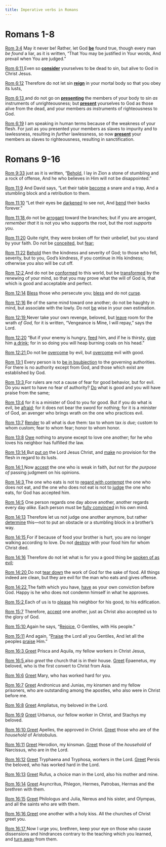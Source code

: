```yaml
---
title: Imperative verbs in Romans
---
```


# Romans 1-8

[Rom 3:4](https://ref.ly/logosres/LLS:1.0.71;ref=bible$2Bnasb95.66.3.4) May it never be! Rather, let God [**be**](https://ref.ly/logosres/LLS:1.0.71;ref=bible$2Bnasb95.66.3.4;pos=res$2FLLS:1.0.71$2F2023-06-12T17:07:41Z$2F5184570) found true, though every man *be found* a liar, as it is written, “That You may be justified in Your words, And prevail when You are judged.”

[Rom 6:11 ](https://ref.ly/logosres/LLS:1.0.71;ref=bible$2Bnasb95.66.6.11)Even so **[consider](https://ref.ly/logosres/LLS:1.0.71;ref=bible$2Bnasb95.66.6.11;pos=res$2FLLS:1.0.71$2F2023-06-12T17:07:41Z$2F5195333)** yourselves to be dead to sin, but alive to God in Christ Jesus.

[Rom 6:12](https://ref.ly/logosres/LLS:1.0.71;ref=bible$2Bnasb95.66.6.12) Therefore do not let sin **[reign](https://ref.ly/logosres/LLS:1.0.71;ref=bible$2Bnasb95.66.6.12;pos=res$2FLLS:1.0.71$2F2023-06-12T17:07:41Z$2F5195442)** in your mortal body so that you obey its lusts,

[Rom 6:13 ](https://ref.ly/logosres/LLS:1.0.71;ref=bible$2Bnasb95.66.6.13)and do not go on **[presenting](https://ref.ly/logosres/LLS:1.0.71;ref=bible$2Bnasb95.66.6.13;pos=res$2FLLS:1.0.71$2F2023-06-12T17:07:41Z$2F5195520)** the members of your body to sin *as* instruments of unrighteousness; but [**present**](https://ref.ly/logosres/LLS:1.0.71;ref=bible$2Bnasb95.66.6.13;pos=res$2FLLS:1.0.71$2F2023-06-12T17:07:41Z$2F5195609) yourselves to God as those alive from the dead, and your members *as* instruments of righteousness to God.

[Rom 6:19](https://ref.ly/logosres/LLS:1.0.71;ref=bible$2Bnasb95.66.6.19) I am speaking in human terms because of the weakness of your flesh. For just as you presented your members as slaves to impurity and to lawlessness, resulting in *further* lawlessness, so now [**present**](https://ref.ly/logosres/LLS:1.0.71;ref=bible$2Bnasb95.66.6.19;pos=res$2FLLS:1.0.71$2F2023-06-12T17:07:41Z$2F5196569) your members as slaves to righteousness, resulting in sanctification.



# Romans 9-16

[Rom 9:33](https://ref.ly/logosres/LLS:1.0.71;ref=bible$2Bnasb95.66.9.33) just as it is written, “[Behold](https://ref.ly/logosres/LLS:1.0.71;ref=bible$2Bnasb95.66.9.33;pos=res$2FLLS:1.0.71$2F2023-06-12T17:07:41Z$2F5210056), I lay in Zion a stone of stumbling and a rock of offense, And he who believes in Him will not be disappointed.”

[Rom 11:9](https://ref.ly/logosres/LLS:1.0.71;ref=bible$2Bnasb95.66.11.9) And David says, “Let their table [become](https://ref.ly/logosres/LLS:1.0.71;ref=bible$2Bnasb95.66.11.9;pos=res$2FLLS:1.0.71$2F2023-06-12T17:07:41Z$2F5213994) a snare and a trap, And a stumbling block and a retribution to them.

[Rom 11:10](https://ref.ly/logosres/LLS:1.0.71;ref=bible$2Bnasb95.66.11.10) “Let their eyes be [darkened](https://ref.ly/logosres/LLS:1.0.71;ref=bible$2Bnasb95.66.11.10;pos=res$2FLLS:1.0.71$2F2023-06-12T17:07:41Z$2F5214101) to see not, And [bend](https://ref.ly/logosres/LLS:1.0.71;ref=bible$2Bnasb95.66.11.10;pos=res$2FLLS:1.0.71$2F2023-06-12T17:07:41Z$2F5214127) their backs forever.”

[Rom 11:18 ](https://ref.ly/logosres/LLS:1.0.71;ref=bible$2Bnasb95.66.11.18)do not be [arrogant](https://ref.ly/logosres/LLS:1.0.71;ref=bible$2Bnasb95.66.11.18;pos=res$2FLLS:1.0.71$2F2023-06-12T17:07:41Z$2F5215113) toward the branches; but if you are arrogant, *remember that* it is not you who supports the root, but the root *supports* you.

[Rom 11:20](https://ref.ly/logosres/LLS:1.0.71;ref=bible$2Bnasb95.66.11.20) Quite right, they were broken off for their unbelief, but you stand by your faith. Do not be [conceited](https://ref.ly/logosres/LLS:1.0.71;ref=bible$2Bnasb95.66.11.20;pos=res$2FLLS:1.0.71$2F2023-06-12T17:07:41Z$2F5215434), but [fear](https://ref.ly/logosres/LLS:1.0.71;ref=bible$2Bnasb95.66.11.20;pos=res$2FLLS:1.0.71$2F2023-06-12T17:07:41Z$2F5215449);

[Rom 11:22](https://ref.ly/logosres/LLS:1.0.71;ref=bible$2Bnasb95.66.11.22) [Behold](https://ref.ly/logosres/LLS:1.0.71;ref=bible$2Bnasb95.66.11.22;pos=res$2FLLS:1.0.71$2F2023-06-12T17:07:41Z$2F5215543) then the kindness and severity of God; to those who fell, severity, but to you, God’s kindness, if you continue in His kindness; otherwise you also will be cut off.

[Rom 12:2 ](https://ref.ly/logosres/LLS:1.0.71;ref=bible$2Bnasb95.66.12.2)And do not be [conformed](https://ref.ly/logosres/LLS:1.0.71;ref=bible$2Bnasb95.66.12.2;pos=res$2FLLS:1.0.71$2F2023-06-12T17:07:41Z$2F5217702) to this world, but be [transformed](https://ref.ly/logosres/LLS:1.0.71;ref=bible$2Bnasb95.66.12.2;pos=res$2FLLS:1.0.71$2F2023-06-12T17:07:41Z$2F5217738) by the renewing of your mind, so that you may prove what the will of God is, that which is good and acceptable and perfect.

[Rom 12:14](https://ref.ly/logosres/LLS:1.0.71;ref=bible$2Bnasb95.66.12.14) [Bless](https://ref.ly/logosres/LLS:1.0.71;ref=bible$2Bnasb95.66.12.14;pos=res$2FLLS:1.0.71$2F2023-06-12T17:07:41Z$2F5219132) those who persecute you; [bless](https://ref.ly/logosres/LLS:1.0.71;ref=bible$2Bnasb95.66.12.14;pos=res$2FLLS:1.0.71$2F2023-06-12T17:07:41Z$2F5219165) and do not [curse](https://ref.ly/logosres/LLS:1.0.71;ref=bible$2Bnasb95.66.12.14;pos=res$2FLLS:1.0.71$2F2023-06-12T17:07:41Z$2F5219182).

[Rom 12:16](https://ref.ly/logosres/LLS:1.0.71;ref=bible$2Bnasb95.66.12.16) Be of the same mind toward one another; do not be haughty in mind, but associate with the lowly. Do not [be](https://ref.ly/logosres/LLS:1.0.71;ref=bible$2Bnasb95.66.12.16;pos=res$2FLLS:1.0.71$2F2023-06-12T17:07:41Z$2F5219375) wise in your own estimation.

[Rom 12:19 ](https://ref.ly/logosres/LLS:1.0.71;ref=bible$2Bnasb95.66.12.19)Never take your own revenge, beloved, but [leave](https://ref.ly/logosres/LLS:1.0.71;ref=bible$2Bnasb95.66.12.19;pos=res$2FLLS:1.0.71$2F2023-06-12T17:07:41Z$2F5219632) room for the wrath *of God,* for it is written, “Vengeance is Mine, I will repay,” says the Lord.

[Rom 12:20](https://ref.ly/logosres/LLS:1.0.71;ref=bible$2Bnasb95.66.12.20) “But if your enemy is hungry, [feed](https://ref.ly/logosres/LLS:1.0.71;ref=bible$2Bnasb95.66.12.20;pos=res$2FLLS:1.0.71$2F2023-06-12T17:07:41Z$2F5219773) him, and if he is thirsty, [give](https://ref.ly/logosres/LLS:1.0.71;ref=bible$2Bnasb95.66.12.20;pos=res$2FLLS:1.0.71$2F2023-06-12T17:07:41Z$2F5219805) him [a drink](https://ref.ly/logosres/LLS:1.0.71;ref=bible$2Bnasb95.66.12.20;pos=res$2FLLS:1.0.71$2F2023-06-12T17:07:41Z$2F5219814); for in so doing you will heap burning coals on his head.”

[Rom 12:21 ](https://ref.ly/logosres/LLS:1.0.71;ref=bible$2Bnasb95.66.12.21)Do not be [overcome](https://ref.ly/logosres/LLS:1.0.71;ref=bible$2Bnasb95.66.12.21;pos=res$2FLLS:1.0.71$2F2023-06-12T17:07:41Z$2F5219896) by evil, but [overcome](https://ref.ly/logosres/LLS:1.0.71;ref=bible$2Bnasb95.66.12.21;pos=res$2FLLS:1.0.71$2F2023-06-12T17:07:41Z$2F5219918) evil with good.

[Rom 13:1](https://ref.ly/logosres/LLS:1.0.71;ref=bible$2Bnasb95.66.13.1) Every person is to [be in bsubjection](https://ref.ly/logosres/LLS:1.0.71;pos=res$2FLLS:1.0.71$2F2023-06-12T17:07:41Z$2F5220007;popup=RO.13.1.XB) to the governing authorities. For there is no authority except from God, and those which exist are established by God.

[Rom 13:3 ](https://ref.ly/logosres/LLS:1.0.71;ref=bible$2Bnasb95.66.13.3)For rulers are not a cause of fear for good behavior, but for evil. Do you want to have no fear of authority? [Do](https://ref.ly/logosres/LLS:1.0.71;ref=bible$2Bnasb95.66.13.3;pos=res$2FLLS:1.0.71$2F2023-06-12T17:07:41Z$2F5220413) what is good and you will have praise from the same;

[Rom 13:4](https://ref.ly/logosres/LLS:1.0.71;ref=bible$2Bnasb95.66.13.4) for it is a minister of God to you for good. But if you do what is evil, be [afraid](https://ref.ly/logosres/LLS:1.0.71;ref=bible$2Bnasb95.66.13.4;pos=res$2FLLS:1.0.71$2F2023-06-12T17:07:41Z$2F5220549); for it does not bear the sword for nothing; for it is a minister of God, an avenger who brings wrath on the one who practices evil.

[Rom 13:7](https://ref.ly/logosres/LLS:1.0.71;ref=bible$2Bnasb95.66.13.7) [Render](https://ref.ly/logosres/LLS:1.0.71;ref=bible$2Bnasb95.66.13.7;pos=res$2FLLS:1.0.71$2F2023-06-12T17:07:41Z$2F5220924) to all what is due them: tax to whom tax *is due;* custom to whom custom; fear to whom fear; honor to whom honor.

[Rom 13:8](https://ref.ly/logosres/LLS:1.0.71;ref=bible$2Bnasb95.66.13.8) [Owe](https://ref.ly/logosres/LLS:1.0.71;ref=bible$2Bnasb95.66.13.8;pos=res$2FLLS:1.0.71$2F2023-06-12T17:07:41Z$2F5221052) nothing to anyone except to love one another; for he who loves his neighbor has fulfilled *the* law.

[Rom 13:14 ](https://ref.ly/logosres/LLS:1.0.71;ref=bible$2Bnasb95.66.13.14)But [put on](https://ref.ly/logosres/LLS:1.0.71;ref=bible$2Bnasb95.66.13.14;pos=res$2FLLS:1.0.71$2F2023-06-12T17:07:41Z$2F5221938) the Lord Jesus Christ, and [make](https://ref.ly/logosres/LLS:1.0.71;ref=bible$2Bnasb95.66.13.14;pos=res$2FLLS:1.0.71$2F2023-06-12T17:07:41Z$2F5221972) no provision for the flesh in regard to *its* lusts.

[Rom 14:1 ](https://ref.ly/logosres/LLS:1.0.71;ref=bible$2Bnasb95.66.14.1)Now [accept](https://ref.ly/logosres/LLS:1.0.71;ref=bible$2Bnasb95.66.14.1;pos=res$2FLLS:1.0.71$2F2023-06-12T17:07:41Z$2F5222077) the one who is weak in faith, *but* not for *the purpose of* passing judgment on his opinions.

[Rom 14:3 ](https://ref.ly/logosres/LLS:1.0.71;ref=bible$2Bnasb95.66.14.3)The one who eats is not to [regard with contempt](https://ref.ly/logosres/LLS:1.0.71;ref=bible$2Bnasb95.66.14.3;pos=res$2FLLS:1.0.71$2F2023-06-12T17:07:41Z$2F5222309) the one who does not eat, and the one who does not eat is not to [judge](https://ref.ly/logosres/LLS:1.0.71;ref=bible$2Bnasb95.66.14.3;pos=res$2FLLS:1.0.71$2F2023-06-12T17:07:41Z$2F5222397) the one who eats, for God has accepted him.

[Rom 14:5](https://ref.ly/logosres/LLS:1.0.71;ref=bible$2Bnasb95.66.14.5) One person regards one day above another, another regards every day *alike.* Each person must be [fully convinced](https://ref.ly/logosres/LLS:1.0.71;ref=bible$2Bnasb95.66.14.5;pos=res$2FLLS:1.0.71$2F2023-06-12T17:07:41Z$2F5222707) in his own mind.

[Rom 14:13](https://ref.ly/logosres/LLS:1.0.71;ref=bible$2Bnasb95.66.14.13) Therefore let us not judge one another anymore, but rather [determine](https://ref.ly/logosres/LLS:1.0.71;ref=bible$2Bnasb95.66.14.13;pos=res$2FLLS:1.0.71$2F2023-06-12T17:07:41Z$2F5223696) this—not to put an obstacle or a stumbling block in a brother’s way.

[Rom 14:15 ](https://ref.ly/logosres/LLS:1.0.71;ref=bible$2Bnasb95.66.14.15)For if because of food your brother is hurt, you are no longer walking according to love. Do not [destroy](https://ref.ly/logosres/LLS:1.0.71;ref=bible$2Bnasb95.66.14.15;pos=res$2FLLS:1.0.71$2F2023-06-12T17:07:41Z$2F5224039) with your food him for whom Christ died.

[Rom 14:16](https://ref.ly/logosres/LLS:1.0.71;ref=bible$2Bnasb95.66.14.16) Therefore do not let what is for you a good thing be [spoken of as evil](https://ref.ly/logosres/LLS:1.0.71;ref=bible$2Bnasb95.66.14.16;pos=res$2FLLS:1.0.71$2F2023-06-12T17:07:41Z$2F5224150);

[Rom 14:20 ](https://ref.ly/logosres/LLS:1.0.71;ref=bible$2Bnasb95.66.14.20)Do not [tear down](https://ref.ly/logosres/LLS:1.0.71;ref=bible$2Bnasb95.66.14.20;pos=res$2FLLS:1.0.71$2F2023-06-12T17:07:41Z$2F5224489) the work of God for the sake of food. All things indeed are clean, but they are evil for the man who eats and gives offense.

[Rom 14:22 ](https://ref.ly/logosres/LLS:1.0.71;ref=bible$2Bnasb95.66.14.22)The faith which you have, [have](https://ref.ly/logosres/LLS:1.0.71;ref=bible$2Bnasb95.66.14.22;pos=res$2FLLS:1.0.71$2F2023-06-12T17:07:41Z$2F5224768) as your own conviction before God. Happy is he who does not condemn himself in what he approves.

[Rom 15:2 ](https://ref.ly/logosres/LLS:1.0.71;ref=bible$2Bnasb95.66.15.2)Each of us is to [please](https://ref.ly/logosres/LLS:1.0.71;ref=bible$2Bnasb95.66.15.2;pos=res$2FLLS:1.0.71$2F2023-06-12T17:07:41Z$2F5225182) his neighbor for his good, to his edification.

[Rom 15:7](https://ref.ly/logosres/LLS:1.0.71;ref=bible$2Bnasb95.66.15.7) Therefore, [accept](https://ref.ly/logosres/LLS:1.0.71;ref=bible$2Bnasb95.66.15.7;pos=res$2FLLS:1.0.71$2F2023-06-12T17:07:41Z$2F5225808) one another, just as Christ also accepted us to the glory of God.

[Rom 15:10 ](https://ref.ly/logosres/LLS:1.0.71;ref=bible$2Bnasb95.66.15.10)Again he says, “[Rejoice](https://ref.ly/logosres/LLS:1.0.71;ref=bible$2Bnasb95.66.15.10;pos=res$2FLLS:1.0.71$2F2023-06-12T17:07:41Z$2F5226227), O Gentiles, with His people.”

[Rom 15:11](https://ref.ly/logosres/LLS:1.0.71;ref=bible$2Bnasb95.66.15.11) And again, “[Praise](https://ref.ly/logosres/LLS:1.0.71;ref=bible$2Bnasb95.66.15.11;pos=res$2FLLS:1.0.71$2F2023-06-12T17:07:41Z$2F5226286) the Lord all you Gentiles, And let all the peoples [praise](https://ref.ly/logosres/LLS:1.0.71;ref=bible$2Bnasb95.66.15.11;pos=res$2FLLS:1.0.71$2F2023-06-12T17:07:41Z$2F5226345) Him.”

[Rom 16:3 ](https://ref.ly/logosres/LLS:1.0.71;ref=bible$2Bnasb95.66.16.3)[Greet](https://ref.ly/logosres/LLS:1.0.71;ref=bible$2Bnasb95.66.16.3;pos=res$2FLLS:1.0.71$2F2023-06-12T17:07:41Z$2F5229644) Prisca and Aquila, my fellow workers in Christ Jesus,

[Rom 16:5 ](https://ref.ly/logosres/LLS:1.0.71;ref=bible$2Bnasb95.66.16.5)also *greet* the church that is in their house. [Greet](https://ref.ly/logosres/LLS:1.0.71;ref=bible$2Bnasb95.66.16.5;pos=res$2FLLS:1.0.71$2F2023-06-12T17:07:41Z$2F5229884) Epaenetus, my beloved, who is the first convert to Christ from Asia.

[Rom 16:6](https://ref.ly/logosres/LLS:1.0.71;ref=bible$2Bnasb95.66.16.6) [Greet](https://ref.ly/logosres/LLS:1.0.71;ref=bible$2Bnasb95.66.16.6;pos=res$2FLLS:1.0.71$2F2023-06-12T17:07:41Z$2F5229968) Mary, who has worked hard for you.

[Rom 16:7](https://ref.ly/logosres/LLS:1.0.71;ref=bible$2Bnasb95.66.16.7) [Greet](https://ref.ly/logosres/LLS:1.0.71;ref=bible$2Bnasb95.66.16.7;pos=res$2FLLS:1.0.71$2F2023-06-12T17:07:41Z$2F5230013) Andronicus and Junias, my kinsmen and my fellow prisoners, who are outstanding among the apostles, who also were in Christ before me.

[Rom 16:8](https://ref.ly/logosres/LLS:1.0.71;ref=bible$2Bnasb95.66.16.8) [Greet](https://ref.ly/logosres/LLS:1.0.71;ref=bible$2Bnasb95.66.16.8;pos=res$2FLLS:1.0.71$2F2023-06-12T17:07:41Z$2F5230167) Ampliatus, my beloved in the Lord.

[Rom 16:9](https://ref.ly/logosres/LLS:1.0.71;ref=bible$2Bnasb95.66.16.9) [Greet](https://ref.ly/logosres/LLS:1.0.71;ref=bible$2Bnasb95.66.16.9;pos=res$2FLLS:1.0.71$2F2023-06-12T17:07:41Z$2F5230212) Urbanus, our fellow worker in Christ, and Stachys my beloved.

[Rom 16:10 ](https://ref.ly/logosres/LLS:1.0.71;ref=bible$2Bnasb95.66.16.10)[Greet](https://ref.ly/logosres/LLS:1.0.71;ref=bible$2Bnasb95.66.16.10;pos=res$2FLLS:1.0.71$2F2023-06-12T17:07:41Z$2F5230287) Apelles, the approved in Christ. [Greet](https://ref.ly/logosres/LLS:1.0.71;ref=bible$2Bnasb95.66.16.10;pos=res$2FLLS:1.0.71$2F2023-06-12T17:07:41Z$2F5230328) those who are of the *household* of Aristobulus.

[Rom 16:11](https://ref.ly/logosres/LLS:1.0.71;ref=bible$2Bnasb95.66.16.11) [Greet](https://ref.ly/logosres/LLS:1.0.71;ref=bible$2Bnasb95.66.16.11;pos=res$2FLLS:1.0.71$2F2023-06-12T17:07:41Z$2F5230386) Herodion, my kinsman. [Greet](https://ref.ly/logosres/LLS:1.0.71;ref=bible$2Bnasb95.66.16.11;pos=res$2FLLS:1.0.71$2F2023-06-12T17:07:41Z$2F5230416) those of the *household* of Narcissus, who are in the Lord.

[Rom 16:12](https://ref.ly/logosres/LLS:1.0.71;ref=bible$2Bnasb95.66.16.12) [Greet](https://ref.ly/logosres/LLS:1.0.71;ref=bible$2Bnasb95.66.16.12;pos=res$2FLLS:1.0.71$2F2023-06-12T17:07:41Z$2F5230485) Tryphaena and Tryphosa, workers in the Lord. [Greet](https://ref.ly/logosres/LLS:1.0.71;ref=bible$2Bnasb95.66.16.12;pos=res$2FLLS:1.0.71$2F2023-06-12T17:07:41Z$2F5230536) Persis the beloved, who has worked hard in the Lord.

[Rom 16:13](https://ref.ly/logosres/LLS:1.0.71;ref=bible$2Bnasb95.66.16.13) [Greet](https://ref.ly/logosres/LLS:1.0.71;ref=bible$2Bnasb95.66.16.13;pos=res$2FLLS:1.0.71$2F2023-06-12T17:07:41Z$2F5230600) Rufus, a choice man in the Lord, also his mother and mine.

[Rom 16:14](https://ref.ly/logosres/LLS:1.0.71;ref=bible$2Bnasb95.66.16.14) [Greet](https://ref.ly/logosres/LLS:1.0.71;ref=bible$2Bnasb95.66.16.14;pos=res$2FLLS:1.0.71$2F2023-06-12T17:07:41Z$2F5230672) Asyncritus, Phlegon, Hermes, Patrobas, Hermas and the brethren with them.

[Rom 16:15](https://ref.ly/logosres/LLS:1.0.71;ref=bible$2Bnasb95.66.16.15) [Greet](https://ref.ly/logosres/LLS:1.0.71;ref=bible$2Bnasb95.66.16.15;pos=res$2FLLS:1.0.71$2F2023-06-12T17:07:41Z$2F5230757) Philologus and Julia, Nereus and his sister, and Olympas, and all the saints who are with them.

[Rom 16:16 ](https://ref.ly/logosres/LLS:1.0.71;ref=bible$2Bnasb95.66.16.16)[Greet](https://ref.ly/logosres/LLS:1.0.71;ref=bible$2Bnasb95.66.16.16;pos=res$2FLLS:1.0.71$2F2023-06-12T17:07:41Z$2F5230870) one another with a holy kiss. All the churches of Christ greet you.

[Rom 16:17 ](https://ref.ly/logosres/LLS:1.0.71;ref=bible$2Bnasb95.66.16.17)Now I urge you, brethren, keep your eye on those who cause dissensions and hindrances contrary to the teaching which you learned, and [turn away](https://ref.ly/logosres/LLS:1.0.71;ref=bible$2Bnasb95.66.16.17;pos=res$2FLLS:1.0.71$2F2023-06-12T17:07:41Z$2F5231090) from them.
